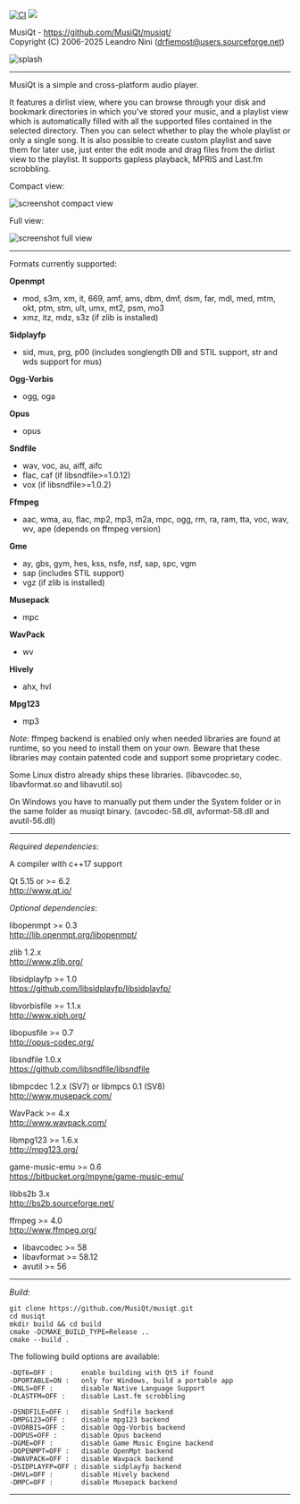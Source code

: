 [![CI](https://github.com/MusiQt/musiqt/actions/workflows/build.yml/badge.svg)](https://github.com/MusiQt/musiqt/actions/workflows/build.yml)
[![](https://img.shields.io/github/downloads/MusiQt/musiqt/latest/total.svg)](https://github.com/MusiQt/musiqt/releases/latest)

MusiQt - https://github.com/MusiQt/musiqt/  
Copyright (C) 2006-2025 Leandro Nini (drfiemost@users.sourceforge.net)

![splash](https://github.com/MusiQt/musiqt/wiki/images/splash.jpg)

********************************************************************

MusiQt is a simple and cross-platform audio player.

It features a dirlist view, where you can browse through your disk and
bookmark directories in which you've stored your music, and a playlist
view which is automatically filled with all the supported files
contained in the selected directory. Then you can select whether to play
the whole playlist or only a single song.
It is also possible to create custom playlist and save them for later use,
just enter the edit mode and drag files from the dirlist view to the playlist.
It supports gapless playback, MPRIS and Last.fm scrobbling.

Compact view:

![screenshot compact view](https://github.com/MusiQt/musiqt/wiki/images/screenshot_compact.jpg)

Full view:

![screenshot full view](https://github.com/MusiQt/musiqt/wiki/images/screenshot_full.jpg)

********************************************************************

Formats currently supported:

__Openmpt__
  - mod, s3m, xm, it, 669, amf, ams, dbm, dmf, dsm, far, mdl, med, mtm, okt, ptm, stm, ult, umx, mt2, psm, mo3
  - xmz, itz, mdz, s3z (if zlib is installed)

__Sidplayfp__
  - sid, mus, prg, p00 (includes songlength DB and STIL support, str and wds support for mus)

__Ogg-Vorbis__
  - ogg, oga

__Opus__
  - opus

__Sndfile__
  - wav, voc, au, aiff, aifc
  - flac, caf (if libsndfile>=1.0.12)
  - vox (if libsndfile>=1.0.2)

__Ffmpeg__
  - aac, wma, au, flac, mp2, mp3, m2a, mpc, ogg, rm, ra, ram, tta, voc, wav, wv, ape
(depends on ffmpeg version)

__Gme__
  - ay, gbs, gym, hes, kss, nsfe, nsf, sap, spc, vgm
  - sap (includes STIL support)
  - vgz (if zlib is installed)

__Musepack__
  - mpc

__WavPack__
  - wv

__Hively__
  - ahx, hvl

__Mpg123__
  - mp3

*Note*:
ffmpeg backend is enabled only when needed libraries are found
at runtime, so you need to install them on your own.
Beware that these libraries may contain patented code and support some
proprietary codec.

Some Linux distro already ships these libraries.
(libavcodec.so, libavformat.so and libavutil.so)

On Windows you have to manually put them under the System folder
or in the same folder as musiqt binary.
(avcodec-58.dll, avformat-58.dll and avutil-56.dll)

********************************************************************

*Required dependencies*:

A compiler with c++17 support

Qt 5.15 or >= 6.2  
http://www.qt.io/


*Optional dependencies*:

libopenmpt >= 0.3  
http://lib.openmpt.org/libopenmpt/

zlib 1.2.x  
http://www.zlib.org/

libsidplayfp >= 1.0  
https://github.com/libsidplayfp/libsidplayfp/

libvorbisfile >= 1.1.x  
http://www.xiph.org/

libopusfile >= 0.7  
http://opus-codec.org/

libsndfile 1.0.x  
https://github.com/libsndfile/libsndfile

libmpcdec 1.2.x (SV7)
or
libmpcs 0.1 (SV8)  
http://www.musepack.com/

WavPack >= 4.x  
http://www.wavpack.com/

libmpg123 >= 1.6.x  
http://mpg123.org/

game-music-emu >= 0.6  
https://bitbucket.org/mpyne/game-music-emu/

libbs2b 3.x  
http://bs2b.sourceforge.net/

ffmpeg >= 4.0  
http://www.ffmpeg.org/
  - libavcodec >= 58
  - libavformat >= 58.12
  - avutil >= 56

********************************************************************

*Build*:
```
git clone https://github.com/MusiQt/musiqt.git
cd musiqt
mkdir build && cd build
cmake -DCMAKE_BUILD_TYPE=Release ..
cmake --build .
```
The following build options are available:
~~~
-DQT6=OFF :       enable building with Qt5 if found
-DPORTABLE=ON :   only for Windows, build a portable app
-DNLS=OFF :       disable Native Language Support
-DLASTFM=OFF :    disable Last.fm scrobbling

-DSNDFILE=OFF :   disable Sndfile backend
-DMPG123=OFF :    disable mpg123 backend
-DVORBIS=OFF :    disable Ogg-Vorbis backend
-DOPUS=OFF :      disable Opus backend
-DGME=OFF :       disable Game Music Engine backend
-DOPENMPT=OFF :   disable OpenMpt backend
-DWAVPACK=OFF :   disable Wavpack backend
-DSIDPLAYFP=OFF : disable sidplayfp backend
-DHVL=OFF :       disable Hively backend
-DMPC=OFF :       disable Musepack backend
~~~
********************************************************************
